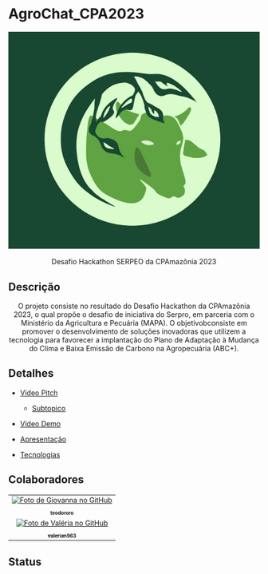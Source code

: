 # AgroChat_CPA2023

<div align="center">
<img src="Logo_AgroChat.JPG" alt="Logo" >
<p align="center">Desafio Hackathon SERPEO da CPAmazônia 2023</p>
</div>

## Descrição 
<p align="center">O projeto consiste no resultado do Desafio Hackathon da CPAmazônia 2023, o qual propõe o desafio de iniciativa do Serpro, em parceria com o Ministério da Agricultura e Pecuária (MAPA). O objetivobconsiste em promover o desenvolvimento de soluções inovadoras que utilizem a tecnologia para favorecer a implantação do Plano de Adaptação à Mudança do Clima e Baixa Emissão de Carbono na Agropecuária (ABC+).</p>

## Detalhes
<!--ts-->
   * [Vídeo Pitch](#video-pitch)
      * [Subtopico](#subtopico)

   * [Vídeo Demo](#video-demo)
   * [Apresentação](#apresentacao)
   * [Tecnologias](#tecnologias)
<!--te-->
## Colaboradores
<table>
  <tr>
    <td align="center">
      <a href="http://github.com/teodororo"> 
        <img src="https://avatars.githubusercontent.com/<teodororo>" width="100px;" alt="Foto de Giovanna no GitHub"/><br>
        <sub>
        <sub>
          <b>teodororo</b>
        </sub>
      </a>
    </td>
  </tr>
   <tr>
    <td align="center">
      <a href="http://github.com/valerian963"> 
        <img src="https://avatars.githubusercontent.com/<teodororo>" width="100px;" alt="Foto de Valéria no GitHub"/><br>
        <sub>
        <sub>
          <b>valerian963</b>
        </sub>
      </a>
    </td>
  </tr>
        </table>
          
## Status
